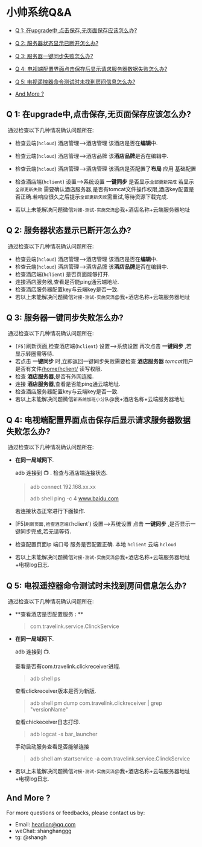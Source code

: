 # 小帅系统Q&A

- [Q 1: 在upgrade中,点击保存,无页面保存应该怎么办?](#q-1-在upgrade中点击保存无页面保存应该怎么办)

- [Q 2: 服务器状态显示已断开怎么办?](#q-2-服务器状态显示已断开怎么办)

- [Q 3: 服务器一键同步失败怎么办?](#q-3-服务器一键同步失败怎么办)

- [Q 4: 电视端配置界面点击保存后显示请求服务器数据失败怎么办?](#q-4-电视端配置界面点击保存后显示请求服务器数据失败怎么办)

- [Q 5: 电视遥控器命令测试时未找到房间信息怎么办?](#q-5-电视遥控器命令测试时未找到房间信息怎么办)

- [And More ?](#and-more-)

  

  

## Q 1: 在upgrade中,点击保存,无页面保存应该怎么办?

​	通过检查以下几种情况确认问题所在:

- 检查云端(`hcloud`) 酒店管理-->酒店管理 该酒店是否在**编辑**中.

- 检查云端(`hcloud`) 酒店管理-->酒店品牌 该**酒店品牌**是否在编辑中.

- 检查云端(`hcloud`) 酒店管理-->酒店管理 该酒店是否配置了**布局** 应用 基础配置

- 检查酒店端(`hclient`) 设置-->系统设置 **一键同步** 是否显示`全部更新完成` 若显示`全部更新失败` 需要确认酒店服务器,是否有tomcat文件操作权限,酒店key配置是否正确.若响应很久之后提示`全部更新失败`需重试,等待资源下载完成.

- 若以上未能解决问题微信`对接-测试-实施交流`@我+酒店名称+云端服务器地址

  

## Q 2: 服务器状态显示已断开怎么办?

​	通过检查以下几种情况确认问题所在:

- 检查云端(`hcloud`) 酒店管理-->酒店管理 该酒店是否在**编辑**中.
- 检查云端(`hcloud`) 酒店管理-->酒店品牌 该**酒店品牌**是否在编辑中.
- 检查酒店端(`hclient`) 是否页面能够打开.
- 连接酒店服务器,查看是否能ping通云端地址.
- 检查酒店服务器配置key与云端key是否一致.
- 若以上未能解决问题微信`对接-测试-实施交流`@我+酒店名称+云端服务器地址



## Q 3: 服务器一键同步失败怎么办?

​	通过检查以下几种情况确认问题所在:

- `[F5]`刷新页面,检查酒店端(`hclient`) 设置-->系统设置 再次点击 **一键同步** ,若显示转圈需等待.
- 若点击  **一键同步** 时,立即返回一键同步失败需要检查 **酒店服务器** *tomcat*用户是否有文件[/home/hclient/](/home/hclient/ )      读写权限.
- 检查 **酒店服务器**,是否有外网连接.
- 连接 **酒店服务器**,查看是否能ping通云端地址.
- 检查酒店服务器配置key与云端key是否一致.
- 若以上未能解决问题微信`新系统加班小分队`@我+酒店名称+云端服务器地址



## Q 4: 电视端配置界面点击保存后显示请求服务器数据失败怎么办?

​	通过检查以下几种情况确认问题所在:

- **在同一局域网下**.

  adb 连接到 📺 . 检查与酒店端连接状态.

  > adb connect 192.168.xx.xx
  >
  > adb shell ping -c 4 www.baidu.com

  若连接状态正常进行下面操作.

- [F5]`刷新页面,检查酒店端(`hclient`) 设置-->系统设置 点击 **一键同步** ,是否显示一键同步完成,若无请等待.

- 检查配置页面ip 端口号 服务是否配置正确. 本地 `hclient` 云端 `hcloud`

- 若以上未能解决问题微信`对接-测试-实施交流`@我+酒店名称+云端服务器地址+电视log日志.



## Q 5: 电视遥控器命令测试时未找到房间信息怎么办?

​	通过检查以下几种情况确认问题所在:



- **查看酒店是否配置服务 : **

  > com.travelink.service.ClinckService



- **在同一局域网下**.

  adb 连接到 📺.

  查看是否有com.travelink.clickreceiver进程.

  > adb shell ps  

  查看clickreceiver版本是否为新版.

  > adb shell pm dump com.travelink.clickreceiver | grep "versionName"

  查看chickeceiver日志打印.

  > adb logcat -s bar_launcher

  手动启动服务查看是否能够连接

  > adb shell am startservice -a com.travelink.service.ClinckService

  

  

- 若以上未能解决问题微信`对接-测试-实施交流`@我+酒店名称+云端服务器地址+电视log日志.





## And More ?

For more questions or feedbacks, please contact us by:

- Email: <hearlion@qq.com>
- weChat: shanghanggg
- tg: @shangh
